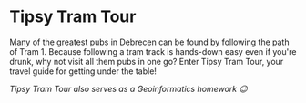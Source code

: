 # Tipsy Tram Tour

Many of the greatest pubs in Debrecen can be found by following the path of Tram 1. Because following a tram track is hands-down easy even if you're drunk, why not visit all them pubs in one go? Enter Tipsy Tram Tour, your travel guide for getting under the table!

*Tipsy Tram Tour also serves as a Geoinformatics homework :wink:*
